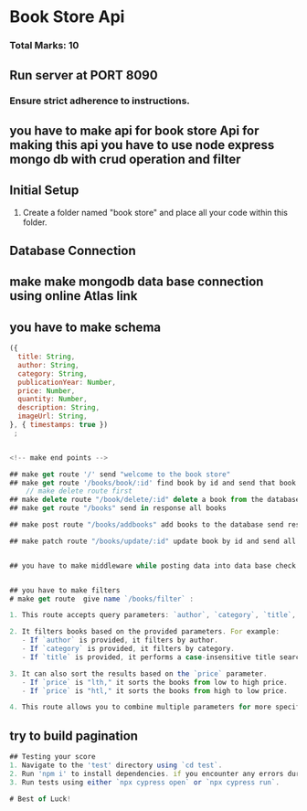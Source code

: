 # Book Store Api

### Total Marks: 10

## Run server at PORT 8090

### Ensure strict adherence to instructions.

<!-- overview -->

## you have to make api for book store Api for making this api you have to use node express mongo db with crud operation and filter

## Initial Setup

1. Create a folder named "book store" and place all your code within this folder.

<!-- db  connection -->

## Database Connection

## make make mongodb data base connection using online Atlas link

<!-- Make Schema -->

## you have to make schema

```js
({
  title: String,
  author: String,
  category: String,
  publicationYear: Number,
  price: Number,
  quantity: Number,
  description: String,
  imageUrl: String,
}, { timestamps: true })
 ;


<!-- make end points -->

## make get route '/' send "welcome to the book store"
## make get route '/books/book/:id' find book by id and send that book in object form if data not found send 404 error
    // make delete route first
## make delete route "/book/delete/:id" delete a book from the database send in response all books after removing that book
## make get route "/books" send in response all books

## make post route "/books/addbooks" add books to the database send response  new created books in object

## make patch route "/books/update/:id" update book by id and send all books


```

<!-- middleware -->

```js

## you have to make middleware while posting data into data base check any data is missing if any missed return status 400 and {message: 'All fields are required'}


```

<!-- filters and search -->

```js

## you have to make filters
# make get route  give name `/books/filter` :

1. This route accepts query parameters: `author`, `category`, `title`, and `price`.

2. It filters books based on the provided parameters. For example:
   - If `author` is provided, it filters by author.
   - If `category` is provided, it filters by category.
   - If `title` is provided, it performs a case-insensitive title search.

3. It can also sort the results based on the `price` parameter.
   - If `price` is "lth," it sorts the books from low to high price.
   - If `price` is "htl," it sorts the books from high to low price.

4. This route allows you to combine multiple parameters for more specific searches. If all parameters are provided, it matches all conditions simultaneously.

```

<!-- bonus  -->

## try to build pagination

```js
## Testing your score
1. Navigate to the 'test' directory using `cd test`.
2. Run 'npm i' to install dependencies. if you encounter any errors during installation, you can use the following command: `./node_modules/.bin/cypress install`.
3. Run tests using either `npx cypress open` or `npx cypress run`.

# Best of Luck!

```
